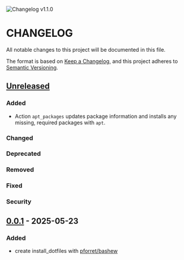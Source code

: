 ![Changelog v1.1.0](https://img.shields.io/badge/CHANGELOG-v1.1.0-orange)

# CHANGELOG

All notable changes to this project will be documented in this file.

The format is based on [Keep a Changelog](https://keepachangelog.com/en/1.1.0/),
and this project adheres to [Semantic Versioning](https://semver.org/spec/v2.0.0.html).

## [Unreleased]

### Added

- Action `apt_packages` updates package information and
  installs any missing, required packages with `apt`.

### Changed

### Deprecated

### Removed

### Fixed

### Security

## [0.0.1] - 2025-05-23

### Added

- create install_dotfiles with [pforret/bashew](https://github.com/pforret/bashew)

[unreleased]: https://github.com/jfishe/install_dotfiles/compare/v0.0.1...HEAD
[0.0.1]: https://github.com/jfishe/install_dotfiles/releases/tag/v0.0.1
